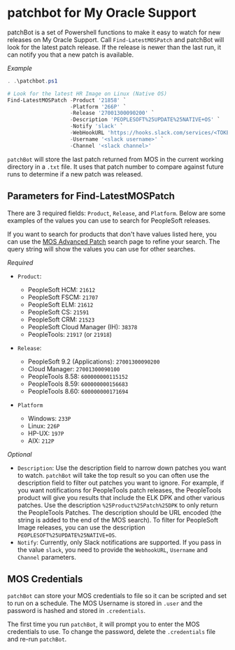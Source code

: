 # patchbot for My Oracle Support

patchBot is a set of Powershell functions to make it easy to watch for new releases on My Oracle Support. Call `Find-LatestMOSPatch` and patchBot will look for the latest patch release. If the release is newer than the last run, it can notify you that a new patch is available.

*Example*

```powershell
. .\patchbot.ps1

# Look for the latest HR Image on Linux (Native OS)
Find-LatestMOSPatch -Product '21858' `
                    -Platform '266P' `
                    -Release '27001300090200' `
                    -Description 'PEOPLESOFT%25UPDATE%25NATIVE+OS' `
                    -Notify 'slack' `
                    -WebHookURL 'https://hooks.slack.com/services/<TOKEN>' `
                    -Username '<slack username>' `
                    -Channel '<slack channel>'
```

`patchBot` will store the last patch returned from MOS in the current working directory in a `.txt` file. It uses that patch number to compare against future runs to determine if a new patch was released.

## Parameters for Find-LatestMOSPatch

There are 3 required fields: `Product`, `Release`, and `Platform`. Below are some examples of the values you can use to search for PeopleSoft releases.

If you want to search for products that don't have values listed here, you can use the [MOS Advanced Patch](https://updates.oracle.com/Orion/AdvancedSearch/process_form) search page to refine your search. The query string will show the values you can use for other searches.

*Required*

* `Product`: 
  * PeopleSoft HCM: `21612`
  * PeopleSoft FSCM: `21707`
  * PeopleSoft ELM: `21612`
  * PeopleSoft CS: `21591`
  * PeopleSoft CRM: `21523`
  * PeopleSoft Cloud Manager (IH): `38378`
  * PeopleTools: `21917` (or `21918`)
  
* `Release`: 
  * PeopleSoft 9.2 (Applications): `27001300090200`
  * Cloud Manager: `27001300090100`
  * PeopleTools 8.58: `600000000115152`
  * PeopleTools 8.59: `600000000156683`
  * PeopleTools 8.60: `600000000171694`

* `Platform`
  * Windows: `233P`
  * Linux: `226P`
  * HP-UX: `197P`
  * AIX: `212P`

*Optional*

* `Description`: Use the description field to narrow down patches you want to watch. `patchBot` will take the top result so you can often use the description field to filter out patches you want to ignore. For example, if you want notifications for PeopleTools patch releases, the PeopleTools product will give you results that include the ELK DPK and other various patches. Use the description `%25Product%25Patch%25DPK` to only return the PeopleTools Patches. The description should be URL encoded (the string is added to the end of the MOS search). To filter for PeopleSoft Image releases, you can use the description `PEOPLESOFT%25UPDATE%25NATIVE+OS`.
* `Notify`: Currently, only Slack notifications are supported. If you pass in the value `slack`, you need to provide the `WebhookURL`, `Username` and `Channel` parameters.
  
## MOS Credentials

`patchBot` can store your MOS credentials to file so it can be scripted and set to run on a schedule. The MOS Username is stored in `.user` and the password is hashed and stored in `.credentials`. 

The first time you run `patchBot`, it will prompt you to enter the MOS credentials to use. To change the password, delete the `.credentials` file and re-run `patchBot`.

